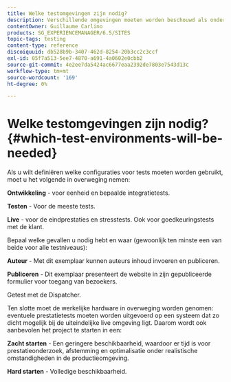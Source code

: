 ```yaml
---
title: Welke testomgevingen zijn nodig?
description: Verschillende omgevingen moeten worden beschouwd als onderdeel van tests
contentOwner: Guillaume Carlino
products: SG_EXPERIENCEMANAGER/6.5/SITES
topic-tags: testing
content-type: reference
discoiquuid: db528b9b-3407-462d-8254-20b3cc2c3ccf
exl-id: 05f7a513-5ee7-4870-a691-4a0602e0cbb2
source-git-commit: 4e2ee7da5424ac6677eaa2392de7803e7543d13c
workflow-type: tm+mt
source-wordcount: '169'
ht-degree: 0%

---
```


# Welke testomgevingen zijn nodig?{#which-test-environments-will-be-needed}

Als u wilt definiëren welke configuraties voor tests moeten worden gebruikt, moet u het volgende in overweging nemen:

**Ontwikkeling** - voor eenheid en bepaalde integratietests.

**Testen** - Voor de meeste tests.

**Live** - voor de eindprestaties en stresstests. Ook voor goedkeuringstests met de klant.

Bepaal welke gevallen u nodig hebt en waar (gewoonlijk ten minste een van beide voor alle testniveaus):

**Auteur** - Met dit exemplaar kunnen auteurs inhoud invoeren en publiceren.

**Publiceren** - Dit exemplaar presenteert de website in zijn gepubliceerde formulier voor toegang van bezoekers.

Getest met de Dispatcher.

Ten slotte moet de werkelijke hardware in overweging worden genomen: eventuele prestatietests moeten worden uitgevoerd op een systeem dat zo dicht mogelijk bij de uiteindelijke live omgeving ligt. Daarom wordt ook aanbevolen het project te starten in een:

**Zacht starten** - Een geringere beschikbaarheid, waardoor er tijd is voor prestatieonderzoek, afstemming en optimalisatie onder realistische omstandigheden in de productieomgeving.

**Hard starten** - Volledige beschikbaarheid.
